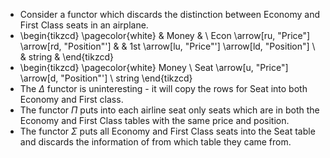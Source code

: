 - Consider a functor which discards the distinction between Economy and First Class seats in an airplane.
- \begin{tikzcd} \pagecolor{white} & Money & \\ Econ \arrow[ru, "Price"] \arrow[rd, "Position"'] & & 1st \arrow[lu, "Price"'] \arrow[ld, "Position"] \\ & string & \end{tikzcd}
- \begin{tikzcd} \pagecolor{white} Money \\ Seat \arrow[u, "Price"] \arrow[d, "Position"'] \\ string \end{tikzcd}
- The $\Delta$ functor is uninteresting - it will copy the rows for Seat into both Economy and First class.
- The functor $\Pi$ puts into each airline seat only seats which are in both the Economy and First Class tables with the same price and position.
- The functor $\Sigma$ puts all Economy and First Class seats into the Seat table and discards the information of from which table they came from.


